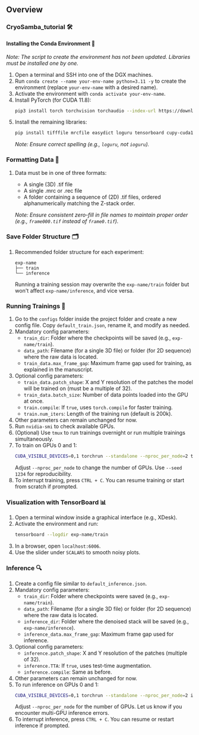 ## Overview

### CryoSamba_tutorial 🛠️

#### Installing the Conda Environment 🐍

_Note: The script to create the environment has not been updated. Libraries must be installed one by one._

1. Open a terminal and SSH into one of the DGX machines.
2. Run `conda create --name your-env-name python=3.11 -y` to create the environment (replace `your-env-name` with a desired name).
3. Activate the environment with `conda activate your-env-name`.
4. Install PyTorch (for CUDA 11.8):
   ```bash
   pip3 install torch torchvision torchaudio --index-url https://download.pytorch.org/whl/cu118
   ```
5. Install the remaining libraries:
   ```bash
   pip install tifffile mrcfile easydict loguru tensorboard cupy-cuda11x
   ```
   _Note: Ensure correct spelling (e.g., `loguru`, not `ioguru`)._

### Formatting Data 📁

1. Data must be in one of three formats:

   - A single (3D) .tif file
   - A single .mrc or .rec file
   - A folder containing a sequence of (2D) .tif files, ordered alphanumerically matching the Z-stack order.

   _Note: Ensure consistent zero-fill in file names to maintain proper order (e.g., `frame000.tif` instead of `frame0.tif`)._

### Save Folder Structure 🗂️

1. Recommended folder structure for each experiment:
   ```
   exp-name
   ├── train
   └── inference
   ```
   Running a training session may overwrite the `exp-name/train` folder but won't affect `exp-name/inference`, and vice versa.

### Running Trainings 🚀

1. Go to the `configs` folder inside the project folder and create a new config file. Copy `default_train.json`, rename it, and modify as needed.
2. Mandatory config parameters:
   - `train_dir`: Folder where the checkpoints will be saved (e.g., `exp-name/train`).
   - `data_path`: Filename (for a single 3D file) or folder (for 2D sequence) where the raw data is located.
   - `train_data.max_frame_gap`: Maximum frame gap used for training, as explained in the manuscript.
3. Optional config parameters:
   - `train_data.patch_shape`: X and Y resolution of the patches the model will be trained on (must be a multiple of 32).
   - `train_data.batch_size`: Number of data points loaded into the GPU at once.
   - `train.compile`: If `true`, uses `torch.compile` for faster training.
   - `train.num_iters`: Length of the training run (default is 200k).
4. Other parameters can remain unchanged for now.
5. Run `nvidia-smi` to check available GPUs.
6. (Optional) Use `tmux` to run trainings overnight or run multiple trainings simultaneously.
7. To train on GPUs 0 and 1:
   ```bash
   CUDA_VISIBLE_DEVICES=0,1 torchrun --standalone --nproc_per_node=2 train.py --config configs/your_config_train.json
   ```
   Adjust `--nproc_per_node` to change the number of GPUs. Use `--seed 1234` for reproducibility.
8. To interrupt training, press `CTRL + C`. You can resume training or start from scratch if prompted.

### Visualization with TensorBoard 📊

1. Open a terminal window inside a graphical interface (e.g., XDesk).
2. Activate the environment and run:
   ```bash
   tensorboard --logdir exp-name/train
   ```
3. In a browser, open `localhost:6006`.
4. Use the slider under `SCALARS` to smooth noisy plots.

### Inference 🔍

1. Create a config file similar to `default_inference.json`.
2. Mandatory config parameters:
   - `train_dir`: Folder where checkpoints were saved (e.g., `exp-name/train`).
   - `data_path`: Filename (for a single 3D file) or folder (for 2D sequence) where the raw data is located.
   - `inference_dir`: Folder where the denoised stack will be saved (e.g., `exp-name/inference`).
   - `inference_data.max_frame_gap`: Maximum frame gap used for inference.
3. Optional config parameters:
   - `inference.patch_shape`: X and Y resolution of the patches (multiple of 32).
   - `inference.TTA`: If `true`, uses test-time augmentation.
   - `inference.compile`: Same as before.
4. Other parameters can remain unchanged for now.
5. To run inference on GPUs 0 and 1:
   ```bash
   CUDA_VISIBLE_DEVICES=0,1 torchrun --standalone --nproc_per_node=2 inference.py --config configs/your_config_inference.json
   ```
   Adjust `--nproc_per_node` for the number of GPUs. Let us know if you encounter multi-GPU inference errors.
6. To interrupt inference, press `CTRL + C`. You can resume or restart inference if prompted.
